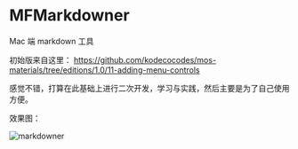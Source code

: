 # MFMarkdowner
Mac 端 markdown 工具

初始版来自这里： https://github.com/kodecocodes/mos-materials/tree/editions/1.0/11-adding-menu-controls

感觉不错，打算在此基础上进行二次开发，学习与实践，然后主要是为了自己使用方便。


效果图：

![markdowner](https://cdn.jsdelivr.net/gh/ichangyou/Pictures@master/images/markdowner.png)

